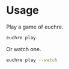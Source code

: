 # Usage

Play a game of euchre.

```zsh
euchre play
```

Or watch one.

```zsh
euchre play --watch
```
